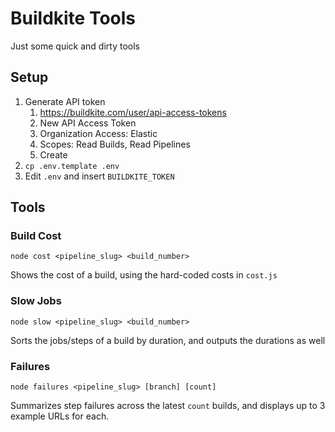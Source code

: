 # Buildkite Tools

Just some quick and dirty tools

## Setup

1. Generate API token
   1. https://buildkite.com/user/api-access-tokens
   2. New API Access Token
   3. Organization Access: Elastic
   4. Scopes: Read Builds, Read Pipelines
   5. Create
2. `cp .env.template .env`
3. Edit `.env` and insert `BUILDKITE_TOKEN`

## Tools

### Build Cost

`node cost <pipeline_slug> <build_number>`

Shows the cost of a build, using the hard-coded costs in `cost.js`

### Slow Jobs

`node slow <pipeline_slug> <build_number>`

Sorts the jobs/steps of a build by duration, and outputs the durations as well

### Failures

`node failures <pipeline_slug> [branch] [count]`

Summarizes step failures across the latest `count` builds, and displays up to 3 example URLs for each.
